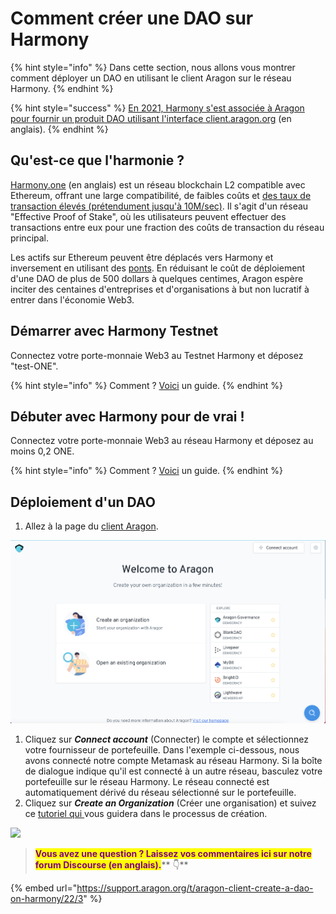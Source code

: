 # Comment créer une DAO sur Harmony

{% hint style="info" %}
Dans cette section, nous allons vous montrer comment déployer un DAO en utilisant le client Aragon sur le réseau Harmony.
{% endhint %}

{% hint style="success" %}
[En 2021, Harmony s'est associée à Aragon pour fournir un produit DAO utilisant l'interface client.aragon.org](https://blog.aragon.org/aragon-client-deployed-on-harmony/) (en anglais).
{% endhint %}

## Qu'est-ce que l'harmonie ?

[Harmony.one](https://www.harmony.one) (en anglais) est un réseau blockchain L2 compatible avec Ethereum, offrant une large compatibilité, de faibles coûts et [des taux de transaction élevés (prétendument jusqu'à 10M/sec)](https://medium.com/@aervinaervin/harmony-10million-transactions-per-second-e8161b7b7f61). Il s'agit d'un réseau "Effective Proof of Stake", où les utilisateurs peuvent effectuer des transactions entre eux pour une fraction des coûts de transaction du réseau principal.&#x20;

Les actifs sur Ethereum peuvent être déplacés vers Harmony et inversement en utilisant des [ponts](https://docs.harmony.one/home/general/horizon-bridge/bridging-eth-one). En réduisant le coût de déploiement d'une DAO de plus de 500 dollars à quelques centimes, Aragon espère inciter des centaines d'entreprises et d'organisations à but non lucratif à entrer dans l'économie Web3.

## Démarrer avec Harmony Testnet

Connectez votre porte-monnaie Web3 au Testnet Harmony et déposez "test-ONE".

{% hint style="info" %}
Comment ? [Voici](../set-up-metamask/getting-started-with-harmony-testnet.md) un guide.
{% endhint %}

## Débuter avec Harmony pour de vrai !

Connectez votre porte-monnaie Web3 au réseau Harmony et déposez au moins 0,2 ONE.

{% hint style="info" %}
Comment ? [Voici](../set-up-metamask/getting-started-with-harmony.md) un guide.
{% endhint %}

## Déploiement d'un DAO

1. Allez à la page du [client Aragon](https://client.aragon.org/#/).

![](<../../.gitbook/assets/file-WwpvtTSvLt (1).png>)

1. Cliquez sur _**Connect account**_ (Connecter) le compte et sélectionnez votre fournisseur de portefeuille. Dans l'exemple ci-dessous, nous avons connecté notre compte Metamask au réseau Harmony. Si la boîte de dialogue indique qu'il est connecté à un autre réseau, basculez votre portefeuille sur le réseau Harmony. Le réseau connecté est automatiquement dérivé du réseau sélectionné sur le portefeuille.&#x20;
2. Cliquez sur _**Create an Organization**_ (Créer une organisation) et suivez ce [tutoriel qui ](how-to-create-a-dao-using-aragon-client/)vous guidera dans le processus de création.

![](https://d33v4339jhl8k0.cloudfront.net/docs/assets/5c98a4fe0428633d2cf3fcf7/images/61db019ca6a5ee76d8a2e9cd/file-xKHkRPU0F6.png)

> <mark style="color:purple;">**Vous avez une question ? Laissez vos commentaires ici sur notre forum Discourse (en anglais).**</mark>** 👇**

{% embed url="https://support.aragon.org/t/aragon-client-create-a-dao-on-harmony/22/3" %}
